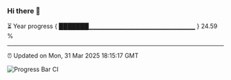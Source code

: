 ### Hi there 👋

⏳ Year progress { ███████▁▁▁▁▁▁▁▁▁▁▁▁▁▁▁▁▁▁▁▁▁▁▁ } 24.59 %

---

⏰ Updated on Mon, 31 Mar 2025 18:15:17 GMT

![Progress Bar CI](https://github.com/Shyam-Makwana/GitHub-Actions-Demo/workflows/Progress%20Bar%20CI/badge.svg)
